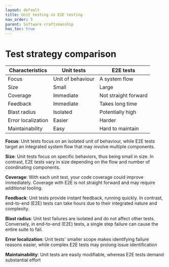 ```yaml
---
layout: default
title: Unit testing vs E2E testing
nav_order: 3
parent: Software craftsmanship
has_toc: true
---
```


# Test strategy comparison


| **Characteristics** | **Unit tests**    | **E2E tests**        |
| ------------------- | ----------------- | -------------------- |
| Focus               | Unit of behaviour | A system flow        |
| Size                | Small             | Large                |
| Coverage            | Immediate         | Not straight forward |
| Feedback            | Immediate         | Takes long time      |
| Blast radius        | Isolated          | Potentially high     |
| Error localization  | Easier            | Harder               |
| Maintainability     | Easy              | Hard to maintain     |


**Focus**: Unit tests focus on an isolated unit of behaviour, while E2E tests target an integrated system flow that may involve multiple components.

**Size**: Unit tests focus on specific behaviors, thus being small in size. In contrast, E2E tests vary in size depending on the flow and number of coordinating components.

**Coverage**: With each unit test, your code coverage could improve immediately. Coverage with E2E is not straight forward and may require additional tooling.

**Feedback**: Unit tests provide instant feedback, running quickly. In contrast, end-to-end (E2E) tests can take hours due to their integrated nature and complexity. 

**Blast radius**: Unit test failures are isolated and do not affect other tests. Conversely, in end-to-end (E2E) tests, a single step failure can cause the entire suite to fail.

**Error localization**: Unit tests' smaller scope makes identifying failure reasons easier, while complex E2E tests may prolong issue identification

**Maintainability**: Unit tests are easily modifiable, whereas E2E tests demand substantial effort 




